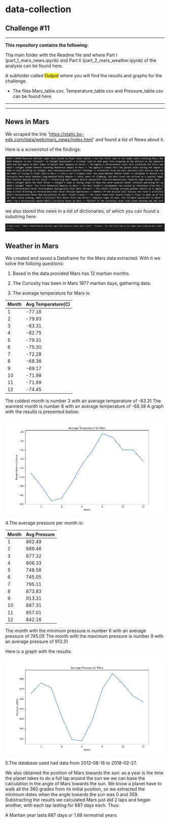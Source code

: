 # data-collection
## Challenge #11

---

**This repository contains the following:**

Tha main folder with the Readme file and where Part I (part_1_mars_news.ipynb) and Part II (part_2_mars_weather.ipynb) of the analysis can be found here.


 A subfolder called  <mark>Output</mark>  where you will find the results and graphs for the challenge.

* The files Mars_table.csv, Temperature_table.csv and Pressure_table.csv can be found here.

---
---
## News in Mars
We scraped the link 'https://static.bc-edx.com/data/web/mars_news/index.html' and found a list of News about it. 

Here is a screenshot of the findings:

![News for Mars](./Output/Mars_news.png)

we also stored this news in a list of dictionaries, of which you can found a substring here:

![News dictionary](./Output/Mars_list.png)

## Weather in Mars

We created and saved a Dataframe for the Mars data extracted. With it we solve the folloing questions:

1. Based in the data provided Mars has 12 martian months.

2. The Curiosity has been in Mars 1977 martian days, gathering data. 

3. The average temperature for Mars is:

|Month|Avg Temperature(C)|
|------|------|
|1	|-77.16|
|2	|-79.93|
|3	|-83.31|
|4	|-82.75|
|5	|-79.31|
|6	|-75.30|
|7	|-72.28|
|8	|-68.38|
|9	|-69.17|
|10	|-71.98|
|11	|-71.99|
|12	|-74.45|

The coldest month is number 3 with an average temperature of -83.31
The warmest month is number 8 with an average temperature of -68.38
A graph with the results is presented below:

![Average Temperature (min) by Month](./Output/Mars_temp.png)

4.The average pressure per month is:

|Month|Avg Pressure|
|------|------|
|1     |862.49|
|2     |889.46|
|3     |877.32|
|4     |806.33|
|5     |748.56|
|6     |745.05|
|7     |795.11|
|8     |873.83|
|9     |913.31|
|10    |887.31|
|11    |857.01|
|12    |842.16|

The month with the minimum pressure is number 6 with an average pressure of 745.05
The month with the maximum pressure is number 9 with an average pressure of 913.31

Here is a graph with the results:

![Average Pressure by Month](./Output/Mars_press.png)

5.The database used had data from 2012-08-16 to 2018-02-27.

We also obtained the position of Mars towards the sun: as a year is the time the planet takes to do a full lap around the sun we we can base the calculation in the angle of Mars towards the sun. We know a planet have to walk all the 360 grades from its initial position, so we extracted the minimum dates when the angle towards the sun was 0 and 359. Substracting the results we calculated Mars just did 2 laps and began another, with each lap lasting for 687 days each. Thus:

A Martian year lasts 687 days or 1.88 terrestrial years. 
